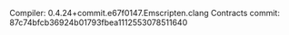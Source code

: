 Compiler: 0.4.24+commit.e67f0147.Emscripten.clang
Contracts commit: 87c74bfcb36924b01793fbea1112553078511640
